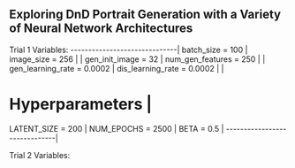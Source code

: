 ## Exploring DnD Portrait Generation with a Variety of Neural Network Architectures

Trial 1 Variables:
------------------------------|
batch_size = 100              |
image_size = 256              |
                              |
gen_init_image = 32           |
num_gen_features = 250        |
                              |
gen_learning_rate =  0.0002   |
dis_learning_rate = 0.0002    |
                              |
# Hyperparameters             |
LATENT_SIZE = 200             |
NUM_EPOCHS = 2500             |
BETA = 0.5                    |
------------------------------|

Trial 2 Variables:




